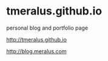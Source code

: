 # tmeralus.github.io
personal blog and portfolio page

http://tmeralus.github.io

http://blog.meralus.com
